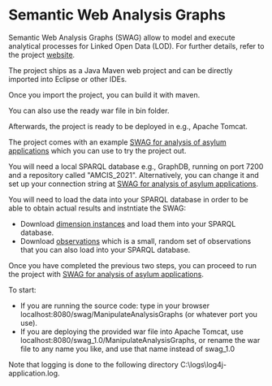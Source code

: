 # Semantic Web Analysis Graphs

Semantic Web Analysis Graphs (SWAG) allow to model and execute analytical processes for Linked Open Data (LOD). For further details, refer to the project [website](https://swag-bi.github.io/swag/).

The project ships as a Java Maven web project and can be directly imported into Eclipse or other IDEs.

Once you import the project, you can build it with maven.

You can also use the ready war file in bin folder.

Afterwards, the project is ready to be deployed in e.g., Apache Tomcat.

The project comes with an example [SWAG for analysis of asylum applications](https://github.com/swag-bi/swag/blob/master/src/main/webapp/WEB-INF/resources/Uploaded/AGs/eurostat_AG_AMCIS2021.ttl) which you can use to try the project out.

You will need a local SPARQL database e.g., GraphDB, running on port 7200 and a repository called "AMCIS_2021". Alternatively, you can change it and set up your connection string at [SWAG for analysis of asylum applications](https://github.com/swag-bi/swag/blob/master/src/main/webapp/WEB-INF/resources/Uploaded/AGs/eurostat_AG_AMCIS2021.ttl).

You will need to load the data into your SPARQL database in order to be able to obtain actual results and instntiate the SWAG:

* Download [dimension instances](https://github.com/lorenae/qb4olap/blob/master/examples/eurostat_instances_QB4OLAP_v1.3.ttl) and load them into your SPARQL database.
* Download [observations](docs/observatoins/observations.ttl) which is a small, random set of observations that you can also load into your SPARQL database.

Once you have completed the previous two steps, you can proceed to run the project with [SWAG for analysis of asylum applications](https://github.com/swag-bi/swag/blob/master/src/main/webapp/WEB-INF/resources/Uploaded/AGs/eurostat_AG_AMCIS2021.ttl).

To start: 
* If you are running the source code: type in your browser localhost:8080/swag/ManipulateAnalysisGraphs (or whatever port you use).
* If you are deploying the provided war file into Apache Tomcat, use localhost:8080/swag_1.0/ManipulateAnalysisGraphs, or rename the war file to any name you like, and use that name instead of swag_1.0

Note that logging is done to the following directory C:\\logs\\log4j-application.log.

 


